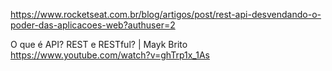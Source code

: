 https://www.rocketseat.com.br/blog/artigos/post/rest-api-desvendando-o-poder-das-aplicacoes-web?authuser=2


O que é API? REST e RESTful? | Mayk Brito
https://www.youtube.com/watch?v=ghTrp1x_1As